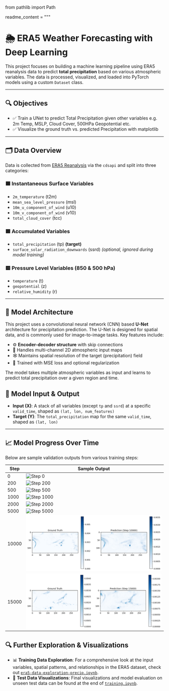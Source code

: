from pathlib import Path

readme_content = """
# 🌦️ ERA5 Weather Forecasting with Deep Learning

This project focuses on building a machine learning pipeline using ERA5 reanalysis data to predict **total precipitation** based on various atmospheric variables. The data is processed, visualized, and loaded into PyTorch models using a custom `Dataset` class.

---

## 🔍 Objectives

- ✅ Train a UNet to predict Total Precipitation given other variables e.g. 2m Temp, MSLP, Cloud Cover, 500HPa Geopotential etc.
- ✅ Visualize the ground truth vs. predicted Precipitation with matplotlib

---

## 🗂️ Data Overview

Data is collected from [ERA5 Reanalysis](https://cds.climate.copernicus.eu/cdsapp#!/home) via the `cdsapi` and split into three categories:

### 🟦 Instantaneous Surface Variables
- `2m_temperature` (t2m)
- `mean_sea_level_pressure` (msl)
- `10m_u_component_of_wind` (u10)
- `10m_v_component_of_wind` (v10)
- `total_cloud_cover` (tcc)

### 🟩 Accumulated Variables
- `total_precipitation` (tp) **(target)**
- `surface_solar_radiation_downwards` (ssrd) *(optional, ignored during model training)*

### 🟨 Pressure Level Variables (850 & 500 hPa)
- `temperature` (t)
- `geopotential` (z)
- `relative_humidity` (r)

---

## 🤖 Model Architecture

This project uses a convolutional neural network (CNN) based **U-Net** architecture for precipitation prediction. The U-Net is designed for spatial data, and is commonly used for image-to-image tasks. Key features include:

- ⚙️ **Encoder-decoder structure** with skip connections
- 📐 Handles multi-channel 2D atmospheric input maps
- 🕸️ Maintains spatial resolution of the target (precipitation) field
- 🧼 Trained with MSE loss and optional regularization

The model takes multiple atmospheric variables as input and learns to predict total precipitation over a given region and time.


## 🧠 Model Input & Output

- **Input (X)**: A stack of all variables (except `tp` and `ssrd`) at a specific `valid_time`, shaped as `(lat, lon, num_features)`
- **Target (Y)**: The `total_precipitation` map for the same `valid_time`, shaped as `(lat, lon)`

---

## 📈 Model Progress Over Time

Below are sample validation outputs from various training steps:

| Step     | Sample Output |
|----------|----------------|
| 0        | ![Step 0](validation_images/validation_step_0.png) |
| 200      | ![Step 200](validation_images/validation_step_200.png) |
| 500      | ![Step 500](validation_images/validation_step_500.png) |
| 1000     | ![Step 1000](validation_images/validation_step_1000.png) |
| 2000     | ![Step 2000](validation_images/validation_step_2000.png) |
| 5000     | ![Step 5000](validation_images/validation_step_5000.png) |
| 10000    | ![Step 10000](validation_images/validation_step_10000.png) |
| 15000    | ![Step 15000](validation_images/validation_step_15000.png) |

## 🔍 Further Exploration & Visualizations

- 📊 **Training Data Exploration**: For a comprehensive look at the input variables, spatial patterns, and relationships in the ERA5 dataset, check out [`era5-data-exploration-precip.ipynb`](./era5-data-exploration-precip.ipynb).
- 🧪 **Test Data Visualizations**: Final visualizations and model evaluation on unseen test data can be found at the end of [`training.ipynb`](./training.ipynb).

